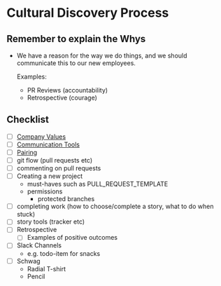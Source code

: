 # Cultural Discovery Process

## Remember to explain the Whys
  - We have a reason for the way we do things, and we should communicate this to our new employees.

    Examples:
    - PR Reviews (accountability)
    - Retrospective (courage)

## Checklist

- [ ] [Company Values](./PROCESS_VALUES.md)
- [ ] [Communication Tools](https://docs.google.com/document/d/1jjlUXsVssPEoVgEOp6yfIxurOLf0AtNGGMbM2pxNfjA/edit)
- [ ] [Pairing](../../PAIRING.md)
- [ ] git flow (pull requests etc)
- [ ] commenting on pull requests
- [ ] Creating a new project
  - must-haves such as PULL_REQUEST_TEMPLATE
  - permissions
    - protected branches
- [ ] completing work (how to choose/complete a story, what to do when stuck)
- [ ] story tools (tracker etc)
- [ ] Retrospective
  - [ ] Examples of positive outcomes
- [ ] Slack Channels
  - e.g. todo-item for snacks
- [ ] Schwag
  - Radial T-shirt
  - Pencil
